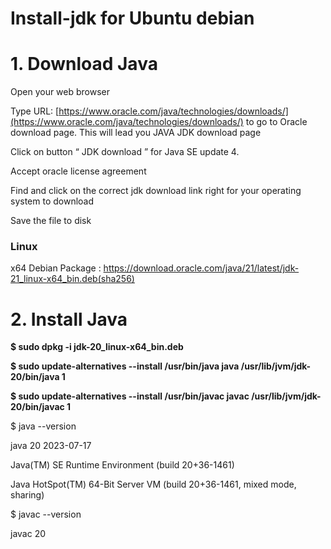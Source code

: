 # Install-jdk for Ubuntu debian

<h1>1. Download Java</h1>

Open your web browser

Type URL: [https://www.oracle.com/java/technologies/downloads/](https://www.oracle.com/java/technologies/downloads/) to go to Oracle download page. This will lead you  JAVA JDK download page  

Click on button “ JDK download ” for Java SE update 4.  

Accept oracle license agreement

Find and click on the correct jdk  download link right for your operating system to download 

Save the file to disk 

<h3>Linux</h3>

x64 Debian Package  :    [](https://download.oracle.com/java/21/latest/jdk-21_linux-x64_bin.deb (sha256))https://download.oracle.com/java/21/latest/jdk-21_linux-x64_bin.deb(sha256)

<h1>2. Install Java </h1>

**$ sudo dpkg -i jdk-20_linux-x64_bin.deb**

**$ sudo update-alternatives --install /usr/bin/java java /usr/lib/jvm/jdk-20/bin/java 1**

**$ sudo update-alternatives --install /usr/bin/javac javac /usr/lib/jvm/jdk-20/bin/javac 1**


$ java --version

java 20 2023-07-17

Java(TM) SE Runtime Environment (build 20+36-1461)

Java HotSpot(TM) 64-Bit Server VM (build 20+36-1461, mixed mode, sharing)

$ javac --version

javac 20
